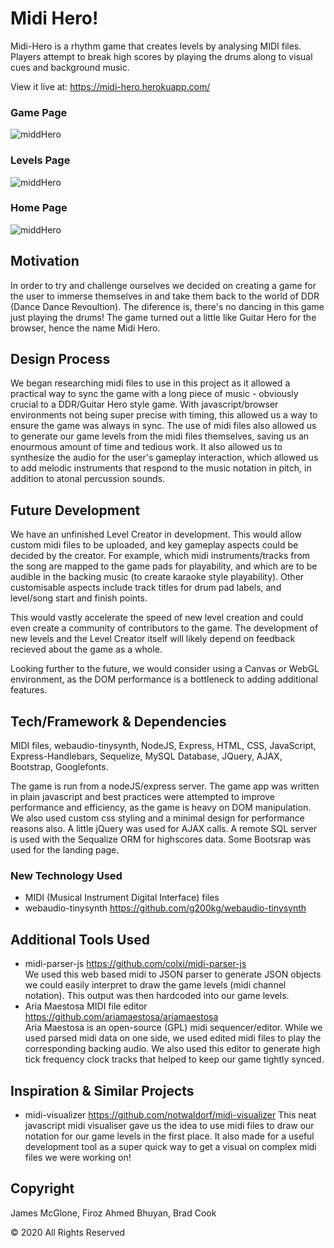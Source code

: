 # Midi Hero!
Midi-Hero is a rhythm game that creates levels by analysing MIDI files. Players attempt to break high scores by playing the drums along to visual cues and background music.

View it live at: <https://midi-hero.herokuapp.com/>

### Game Page
![middHero](https://github.com/jpmc3630/project2/blob/master/public/images/Screenshot3.png)

### Levels Page
![middHero](https://github.com/jpmc3630/project2/blob/master/public/images/screenshot2.PNG)

### Home Page
![middHero](https://github.com/jpmc3630/project2/blob/master/public/images/screenshot1.PNG)

## Motivation

In order to try and challenge ourselves we decided on creating a game for the user to immerse themselves in and take them back to the world of DDR (Dance Dance Revoultion). The diference is, there's no dancing in this game just playing the drums! The game turned out a little like Guitar Hero for the browser, hence the name Midi Hero.

## Design Process

We began researching midi files to use in this project as it allowed a practical way to sync the game with a long piece of music - obviously crucial to a DDR/Guitar Hero style game. With javascript/browser environments not being super precise with timing, this allowed us a way to ensure the game was always in sync. The use of midi files also allowed us to generate our game levels from the midi files themselves, saving us an enourmous amount of time and tedious work. It also allowed us to synthesize the audio for the user's gameplay interaction, which allowed us to add melodic instruments that respond to the music notation in pitch, in addition to atonal percussion sounds.

## Future Development

We have an unfinished Level Creator in development. This would allow custom midi files to be uploaded, and key gameplay aspects could be decided by the creator. For example, which midi instruments/tracks from the song are mapped to the game pads for playability, and which are to be audible in the backing music (to create karaoke style playability). Other customisable aspects include track titles for drum pad labels, and level/song start and finish points. 

This would vastly accelerate the speed of new level creation and could even create a community of contributors to the game. The development of new levels and the Level Creator itself will likely depend on feedback recieved about the game as a whole. 

Looking further to the future, we would consider using a Canvas or WebGL environment, as the DOM performance is a bottleneck to adding additional features.

## Tech/Framework & Dependencies

MIDI files, webaudio-tinysynth, NodeJS, Express, HTML, CSS, JavaScript, Express-Handlebars, Sequelize, MySQL Database, JQuery, AJAX, Bootstrap, Googlefonts.

The game is run from a nodeJS/express server. The game app was written in plain javascript and best practices were attempted to improve performance and efficiency, as the game is heavy on DOM manipulation. We also used custom css styling and a minimal design for performance reasons also. A little jQuery was used for AJAX calls. A remote SQL server is used with the Sequalize ORM for highscores data. Some Bootsrap was used for the landing page.

### New Technology Used

* MIDI (Musical Instrument Digital Interface) files
* webaudio-tinysynth https://github.com/g200kg/webaudio-tinysynth

## Additional Tools Used

* midi-parser-js https://github.com/colxi/midi-parser-js <br>
We used this web based midi to JSON parser to generate JSON objects we could easily interpret to draw the game levels (midi channel notation). This output was then hardcoded into our game levels.
* Aria Maestosa MIDI file editor https://github.com/ariamaestosa/ariamaestosa <br>
Aria Maestosa is an open-source (GPL) midi sequencer/editor. While we used parsed midi data on one side, we used edited midi files to play the corresponding backing audio. We also used this editor to generate high tick frequency clock tracks that helped to keep our game tightly synced.

## Inspiration & Similar Projects

* midi-visualizer https://github.com/notwaldorf/midi-visualizer
This neat javascript midi visualiser gave us the idea to use midi files to draw our notation for our game levels in the first place. It also made for a useful development tool as a super quick way to get a visual on complex midi files we were working on!

## Copyright

James McGlone, Firoz Ahmed Bhuyan, Brad Cook

© 2020 All Rights Reserved
